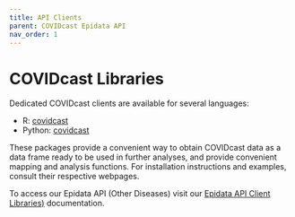 ```yaml
---
title: API Clients
parent: COVIDcast Epidata API
nav_order: 1
---
```


# COVIDcast Libraries

Dedicated COVIDcast clients are available for several languages:

* R: [covidcast](https://cmu-delphi.github.io/covidcast/covidcastR/)
* Python: [covidcast](https://cmu-delphi.github.io/covidcast/covidcast-py/html/)

These packages provide a convenient way to obtain COVIDcast data as a data frame
ready to be used in further analyses, and provide convenient mapping and
analysis functions. For installation instructions and examples, consult their
respective webpages.


To access our Epidata API (Other Diseases) visit our [Epidata API Client Libraries)](client_libraries.md) documentation.

